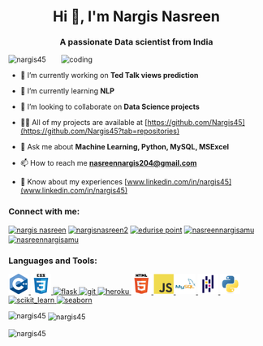 <h1 align="center">Hi 👋, I'm Nargis Nasreen</h1>
<h3 align="center">A passionate Data scientist from India</h3>
<img align='right' alt='coding' width='400' src='https://cdn.dribbble.com/users/1162077/screenshots/3848914/programmer.gif'>
<p align="left"> <img src="https://komarev.com/ghpvc/?username=nargis45&label=Profile%20views&color=0e75b6&style=flat" alt="nargis45" /> </p>

- 🔭 I’m currently working on **Ted Talk views prediction**

- 🌱 I’m currently learning **NLP**

- 👯 I’m looking to collaborate on **Data Science projects**

- 👨‍💻 All of my projects are available at [https://github.com/Nargis45](https://github.com/Nargis45?tab=repositories)

- 💬 Ask me about **Machine Learning, Python, MySQL, MSExcel**

- 📫 How to reach me **nasreennargis204@gmail.com**

- 📄 Know about my experiences [www.linkedin.com/in/nargis45](www.linkedin.com/in/nargis45)

<h3 align="left">Connect with me:</h3>
<p align="left">
<a href="https://linkedin.com/in/nargis nasreen" target="blank"><img align="center" src="https://raw.githubusercontent.com/rahuldkjain/github-profile-readme-generator/master/src/images/icons/Social/linked-in-alt.svg" alt="nargis nasreen" height="30" width="40" /></a>
<a href="https://instagram.com/nargisnasreen2" target="blank"><img align="center" src="https://raw.githubusercontent.com/rahuldkjain/github-profile-readme-generator/master/src/images/icons/Social/instagram.svg" alt="nargisnasreen2" height="30" width="40" /></a>
<a href="https://www.youtube.com/c/edurise point" target="blank"><img align="center" src="https://raw.githubusercontent.com/rahuldkjain/github-profile-readme-generator/master/src/images/icons/Social/youtube.svg" alt="edurise point" height="30" width="40" /></a>
<a href="https://www.hackerrank.com/nasreennargisamu" target="blank"><img align="center" src="https://raw.githubusercontent.com/rahuldkjain/github-profile-readme-generator/master/src/images/icons/Social/hackerrank.svg" alt="nasreennargisamu" height="30" width="40" /></a>
<a href="https://auth.geeksforgeeks.org/user/nasreennargisamu" target="blank"><img align="center" src="https://raw.githubusercontent.com/rahuldkjain/github-profile-readme-generator/master/src/images/icons/Social/geeks-for-geeks.svg" alt="nasreennargisamu" height="30" width="40" /></a>
</p>

<h3 align="left">Languages and Tools:</h3>
<p align="left"> <a href="https://www.w3schools.com/cpp/" target="_blank" rel="noreferrer"> <img src="https://raw.githubusercontent.com/devicons/devicon/master/icons/cplusplus/cplusplus-original.svg" alt="cplusplus" width="40" height="40"/> </a> <a href="https://www.w3schools.com/css/" target="_blank" rel="noreferrer"> <img src="https://raw.githubusercontent.com/devicons/devicon/master/icons/css3/css3-original-wordmark.svg" alt="css3" width="40" height="40"/> </a> <a href="https://flask.palletsprojects.com/" target="_blank" rel="noreferrer"> <img src="https://www.vectorlogo.zone/logos/pocoo_flask/pocoo_flask-icon.svg" alt="flask" width="40" height="40"/> </a> <a href="https://git-scm.com/" target="_blank" rel="noreferrer"> <img src="https://www.vectorlogo.zone/logos/git-scm/git-scm-icon.svg" alt="git" width="40" height="40"/> </a> <a href="https://heroku.com" target="_blank" rel="noreferrer"> <img src="https://www.vectorlogo.zone/logos/heroku/heroku-icon.svg" alt="heroku" width="40" height="40"/> </a> <a href="https://www.w3.org/html/" target="_blank" rel="noreferrer"> <img src="https://raw.githubusercontent.com/devicons/devicon/master/icons/html5/html5-original-wordmark.svg" alt="html5" width="40" height="40"/> </a> <a href="https://developer.mozilla.org/en-US/docs/Web/JavaScript" target="_blank" rel="noreferrer"> <img src="https://raw.githubusercontent.com/devicons/devicon/master/icons/javascript/javascript-original.svg" alt="javascript" width="40" height="40"/> </a> <a href="https://www.mysql.com/" target="_blank" rel="noreferrer"> <img src="https://raw.githubusercontent.com/devicons/devicon/master/icons/mysql/mysql-original-wordmark.svg" alt="mysql" width="40" height="40"/> </a> <a href="https://pandas.pydata.org/" target="_blank" rel="noreferrer"> <img src="https://raw.githubusercontent.com/devicons/devicon/2ae2a900d2f041da66e950e4d48052658d850630/icons/pandas/pandas-original.svg" alt="pandas" width="40" height="40"/> </a> <a href="https://www.python.org" target="_blank" rel="noreferrer"> <img src="https://raw.githubusercontent.com/devicons/devicon/master/icons/python/python-original.svg" alt="python" width="40" height="40"/> </a> <a href="https://scikit-learn.org/" target="_blank" rel="noreferrer"> <img src="https://upload.wikimedia.org/wikipedia/commons/0/05/Scikit_learn_logo_small.svg" alt="scikit_learn" width="40" height="40"/> </a> <a href="https://seaborn.pydata.org/" target="_blank" rel="noreferrer"> <img src="https://seaborn.pydata.org/_images/logo-mark-lightbg.svg" alt="seaborn" width="40" height="40"/> </a> </p>

<p><img align="left" src="https://github-readme-stats.vercel.app/api/top-langs?username=nargis45&show_icons=true&locale=en&layout=compact" alt="nargis45" /></p>

<p>&nbsp;<img align="center" src="https://github-readme-stats.vercel.app/api?username=nargis45&show_icons=true&locale=en" alt="nargis45" /></p>

<p><img align="center" src="https://github-readme-streak-stats.herokuapp.com/?user=nargis45&" alt="nargis45" /></p>
